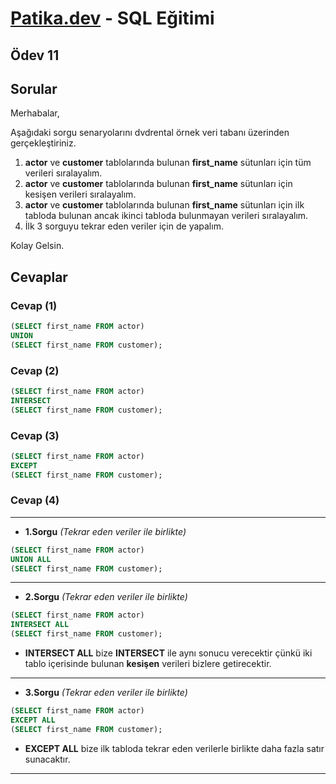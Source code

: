 # [Patika.dev](https://www.patika.dev/tr) - SQL Eğitimi
## Ödev 11
## Sorular

Merhabalar,

Aşağıdaki sorgu senaryolarını dvdrental örnek veri tabanı üzerinden gerçekleştiriniz.

1. **actor** ve **customer** tablolarında bulunan **first_name** sütunları için tüm verileri sıralayalım.
2. **actor** ve **customer** tablolarında bulunan **first_name** sütunları için kesişen verileri sıralayalım.
3. **actor** ve **customer** tablolarında bulunan **first_name** sütunları için ilk tabloda bulunan ancak ikinci tabloda bulunmayan verileri sıralayalım.
4. İlk 3 sorguyu tekrar eden veriler için de yapalım.

Kolay Gelsin.

## Cevaplar

### Cevap (1)

```sql
(SELECT first_name FROM actor)
UNION
(SELECT first_name FROM customer);
```

### Cevap (2)

```sql
(SELECT first_name FROM actor)
INTERSECT
(SELECT first_name FROM customer);
```

### Cevap (3)

```sql
(SELECT first_name FROM actor)
EXCEPT
(SELECT first_name FROM customer);
```

### Cevap (4)
----
- **1.Sorgu** *(Tekrar eden veriler ile birlikte)*
```sql
(SELECT first_name FROM actor)
UNION ALL
(SELECT first_name FROM customer);
```

----
- **2.Sorgu** *(Tekrar eden veriler ile birlikte)*
```sql
(SELECT first_name FROM actor)
INTERSECT ALL
(SELECT first_name FROM customer);
```
- **INTERSECT ALL** bize **INTERSECT** ile aynı sonucu verecektir çünkü iki tablo içerisinde bulunan **kesişen** verileri bizlere getirecektir.

----
- **3.Sorgu** *(Tekrar eden veriler ile birlikte)*
```sql
(SELECT first_name FROM actor)
EXCEPT ALL
(SELECT first_name FROM customer);
```
- **EXCEPT ALL** bize ilk tabloda tekrar eden verilerle birlikte daha fazla satır sunacaktır.
----